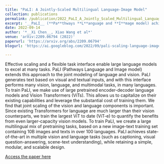 ```yaml
---
title: "PaLI: A Jointly-Scaled Multilingual Language-Image Model"
collection: publications
permalink: /publication/2022_PaLI_A_Jointly_Scaled_Multilingual_Language_Image_Model
excerpt: '__PaLI__ (**Pa**thways **L**anguage and **I**mage model) achieves state-of-the-art in multiple vision and language tasks (such as captioning, visual question-answering, scene-text understanding), while retaining a simple, modular, and scalable design.'
date: 2022-09-14
author: '*__Xi Chen__, Xiao Wang et al*'
venue: 'arXiv:2209.06794 (2022)'
paperurl: 'https://arxiv.org/abs/2209.06794'
blogurl: 'https://ai.googleblog.com/2022/09/pali-scaling-language-image-learning-in.html'

---
```


Effective scaling and a flexible task interface enable large language models to excel at many tasks. PaLI (Pathways Language and Image model) extends this approach to the joint modeling of language and vision. PaLI generates text based on visual and textual inputs, and with this interface performs many vision, language, and multimodal tasks, in many languages. To train PaLI, we make use of large pretrained encoder-decoder language models and Vision Transformers (ViTs). This allows us to capitalize on their existing capabilities and leverage the substantial cost of training them. We find that joint scaling of the vision and language components is important. Since existing Transformers for language are much larger than their vision counterparts, we train the largest ViT to date (ViT-e) to quantify the benefits from even larger-capacity vision models. To train PaLI, we create a large multilingual mix of pretraining tasks, based on a new image-text training set containing 10B images and texts in over 100 languages. PaLI achieves state-of-the-art in multiple vision and language tasks (such as captioning, visual question-answering, scene-text understanding), while retaining a simple, modular, and scalable design.

[Access the paper here](https://arxiv.org/abs/2209.06794)
